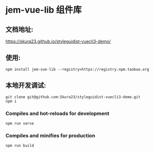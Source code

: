 # jem-vue-lib 组件库

## 文档地址: 
https://skura23.github.io/styleguidist-vuecli3-demo/

## 使用:

```
npm install jem-vue-lib --registry=https://registry.npm.taobao.org
```


## 本地开发调试:

```
git clone git@github.com:Skura23/styleguidist-vuecli3-demo.git
npm i
```
### Compiles and hot-reloads for development

```
npm run serve
```

### Compiles and minifies for production

```
npm run build
```

